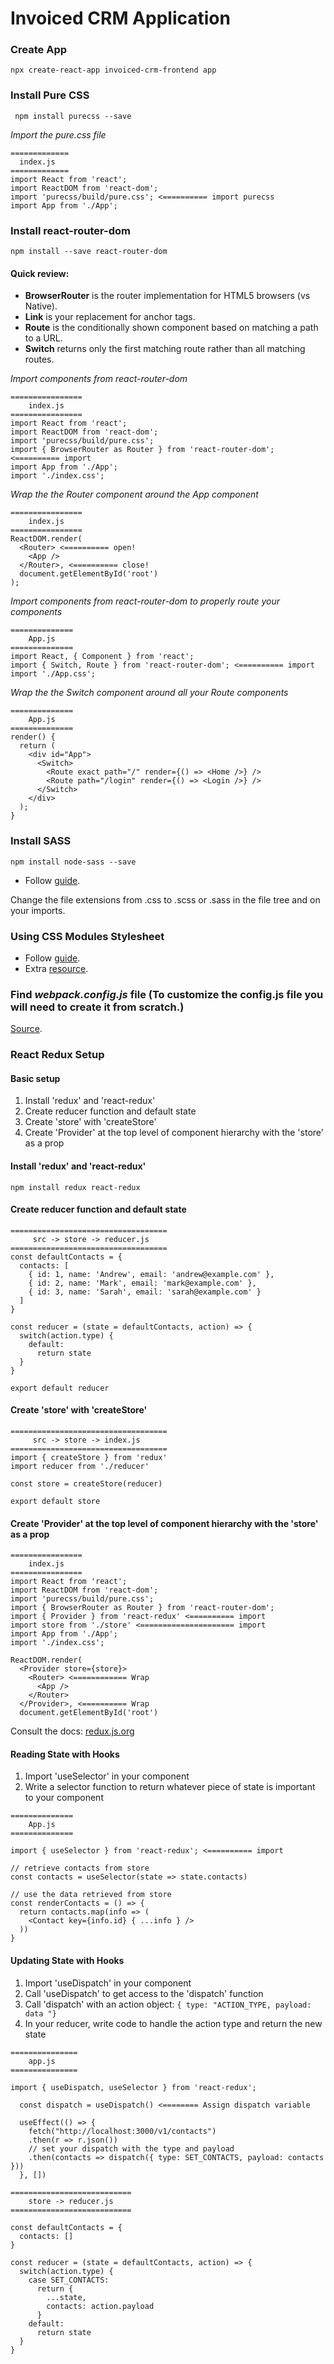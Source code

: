 # Invoiced CRM Application

### Create App
```
npx create-react-app invoiced-crm-frontend app
```

### Install Pure CSS
```
 npm install purecss --save   

```
_Import the pure.css file_
```
=============
  index.js
=============
import React from 'react';
import ReactDOM from 'react-dom';
import 'purecss/build/pure.css'; <========== import purecss
import App from './App';
```
### Install react-router-dom
```
npm install --save react-router-dom
```
#### Quick review:
* **BrowserRouter** is the router implementation for HTML5 browsers (vs Native). 
* **Link** is your replacement for anchor tags.
* **Route** is the conditionally shown component based on matching a path to a URL.
* **Switch** returns only the first matching route rather than all matching routes.

_Import components from react-router-dom_
```
================
    index.js
================
import React from 'react';
import ReactDOM from 'react-dom';
import 'purecss/build/pure.css';
import { BrowserRouter as Router } from 'react-router-dom'; <========== import
import App from './App';
import './index.css';
```
_Wrap the the Router component around the App component_

```
================
    index.js    
================
ReactDOM.render(
  <Router> <========== open!
    <App />
  </Router>, <========== close!
  document.getElementById('root')
);
```
_Import components from react-router-dom to properly route your components_
```
==============
    App.js    
==============
import React, { Component } from 'react';
import { Switch, Route } from 'react-router-dom'; <========== import
import './App.css';
```
_Wrap the the Switch component around all your Route components_
```
==============
    App.js    
==============
render() {
  return (
    <div id="App">
      <Switch>
        <Route exact path="/" render={() => <Home />} />
        <Route path="/login" render={() => <Login />} />
      </Switch>
    </div>
  );
}
```
### Install SASS
```
npm install node-sass --save
```
* Follow [guide](https://create-react-app.dev/docs/adding-a-sass-stylesheet/).

Change the file extensions from .css to .scss or .sass in the file tree and on your imports.

### Using CSS Modules Stylesheet

* Follow [guide](https://create-react-app.dev/docs/adding-a-css-modules-stylesheet/).
* Extra [resource](https://www.robinwieruch.de/create-react-app-css-modules).

### Find _webpack.config.js_ file (To customize the config.js file you will need to create it from scratch.)

[Source](https://stackoverflow.com/questions/48395804/where-is-create-react-app-webpack-config-and-files).

### React Redux Setup

#### Basic setup
1. Install 'redux' and 'react-redux'
2. Create reducer function and default state
3. Create 'store' with 'createStore'
4. Create 'Provider' at the top level of component hierarchy with the 'store' as a prop

#### Install 'redux' and 'react-redux'
```
npm install redux react-redux
```
#### Create reducer function and default state
```
===================================
     src -> store -> reducer.js    
===================================
const defaultContacts = {
  contacts: [
    { id: 1, name: 'Andrew', email: 'andrew@example.com' },
    { id: 2, name: 'Mark', email: 'mark@example.com' },
    { id: 3, name: 'Sarah', email: 'sarah@example.com' }
  ]
}

const reducer = (state = defaultContacts, action) => {
  switch(action.type) {
    default:
      return state
  }
}

export default reducer
```
#### Create 'store' with 'createStore'
```
===================================
     src -> store -> index.js    
===================================
import { createStore } from 'redux'
import reducer from './reducer'

const store = createStore(reducer)

export default store
```
#### Create 'Provider' at the top level of component hierarchy with the 'store' as a prop
```
================
    index.js    
================
import React from 'react';
import ReactDOM from 'react-dom';
import 'purecss/build/pure.css';
import { BrowserRouter as Router } from 'react-router-dom';
import { Provider } from 'react-redux' <========== import
import store from './store' <===================== import
import App from './App';
import './index.css';

ReactDOM.render(
  <Provider store={store}>
    <Router> <============ Wrap
      <App />
    </Router>
  </Provider>, <========== Wrap
  document.getElementById('root')
```

Consult the docs: [redux.js.org](https://redux.js.org/introduction/getting-started)

#### Reading State with Hooks
1. Import 'useSelector' in your component
2. Write a selector function to return whatever piece of state is important to your component

```
==============
    App.js    
==============

import { useSelector } from 'react-redux'; <========== import

// retrieve contacts from store
const contacts = useSelector(state => state.contacts)

// use the data retrieved from store
const renderContacts = () => {
  return contacts.map(info => (
    <Contact key={info.id} { ...info } />
  ))
}

```

#### Updating State with Hooks
1. Import 'useDispatch' in your component
2. Call 'useDispatch' to get access to the 'dispatch' function
3. Call 'dispatch' with an action object: `{ type: "ACTION_TYPE, payload: data "}`
4. In your reducer, write code to handle the action type and return the new state

```
===============
    app.js
===============

import { useDispatch, useSelector } from 'react-redux';

  const dispatch = useDispatch() <======== Assign dispatch variable

  useEffect(() => {
    fetch("http://localhost:3000/v1/contacts")
    .then(r => r.json())
    // set your dispatch with the type and payload
    .then(contacts => dispatch({ type: SET_CONTACTS, payload: contacts }))
  }, [])

===========================
    store -> reducer.js   
===========================

const defaultContacts = {
  contacts: []
}

const reducer = (state = defaultContacts, action) => {
  switch(action.type) {
    case SET_CONTACTS: 
      return {
        ...state,
        contacts: action.payload
      }
    default:
      return state
  }
}
```
